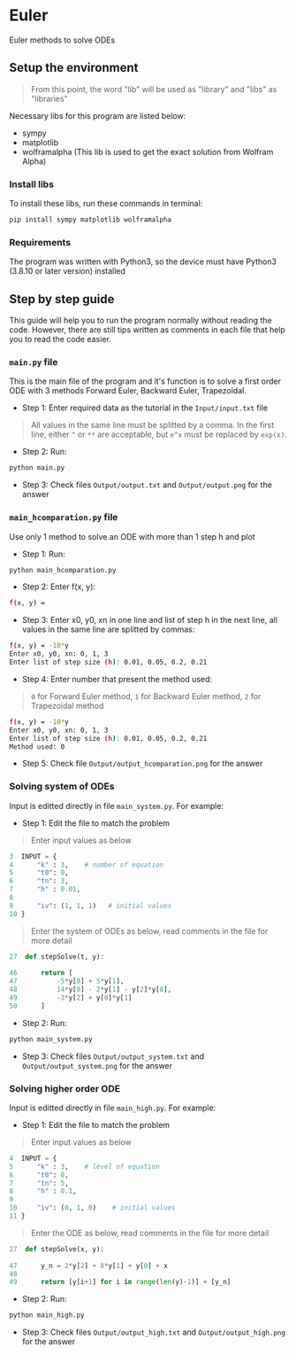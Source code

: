 # Euler
Euler methods to solve ODEs

## Setup the environment
> From this point, the word "lib" will be used as "library" and "libs" as "libraries"

Necessary libs for this program are listed below:
* sympy
* matplotlib
* wolframalpha (This lib is used to get the exact solution from Wolfram Alpha)

### Install libs
To install these libs, run these commands in terminal:

```bash
pip install sympy matplotlib wolframalpha
```

### Requirements
The program was written with Python3, so the device must have Python3 (3.8.10 or later version) installed

## Step by step guide
This guide will help you to run the program normally without reading the code.
However, there are still tips written as comments in each file that help you to read the code easier.

### `main.py` file
This is the main file of the program and it's function is to solve a first order ODE with 3 methods
Forward Euler, Backward Euler, Trapezoidal.

* Step 1: Enter required data as the tutorial in the `Input/input.txt` file
> All values in the same line must be splitted by a comma.
> In the first line, either `^` or `**` are acceptable, but `e^x` must be replaced by `exp(x)`.

* Step 2: Run:

```bash
python main.py
```

* Step 3: Check files `Output/output.txt` and `Output/output.png` for the answer

### `main_hcomparation.py` file
Use only 1 method to solve an ODE with more than 1 step h and plot

* Step 1: Run:

```bash
python main_hcomparation.py
```

* Step 2: Enter f(x, y):

```bash
f(x, y) = 
```

* Step 3: Enter x0, y0, xn in one line and list of step h in the next line, all values in the same line are splitted by commas:

```bash
f(x, y) = -10*y
Enter x0, y0, xn: 0, 1, 3
Enter list of step size (h): 0.01, 0.05, 0.2, 0.21
```

* Step 4: Enter number that present the method used:
> `0` for Forward Euler method,
> `1` for Backward Euler method, 
> `2` for Trapezoidal method

```bash
f(x, y) = -10*y
Enter x0, y0, xn: 0, 1, 3
Enter list of step size (h): 0.01, 0.05, 0.2, 0.21
Method used: 0
```

* Step 5: Check file `Output/output_hcomparation.png` for the answer

### Solving system of ODEs
Input is editted directly in file `main_system.py`. For example:

* Step 1: Edit the file to match the problem

> Enter input values as below
```py
3  INPUT = {
4      "k" : 3,    # number of equation
5      "t0": 0,    
6      "tn": 3,
7      "h" : 0.01,
8  
9      "iv": (1, 1, 1)   # initial values
10 }
```

> Enter the system of ODEs as below, read comments in the file for more detail
```py
27  def stepSolve(t, y):
    
46      return [
47          -5*y[0] + 5*y[1],
48          14*y[0] - 2*y[1] - y[2]*y[0],
49          -3*y[2] + y[0]*y[1]
50      ]
```

* Step 2: Run:

```bash
python main_system.py
```

* Step 3: Check files `Output/output_system.txt` and `Output/output_system.png` for the answer

### Solving higher order ODE
Input is editted directly in file `main_high.py`. For example:

* Step 1: Edit the file to match the problem

> Enter input values as below
```py
4  INPUT = {
5      "k" : 3,    # level of equation
6      "t0": 0,    
7      "tn": 5,
8      "h" : 0.1,
9  
10     "iv": (0, 1, 0)    # initial values
11 }
```

> Enter the ODE as below, read comments in the file for more detail
```py
27  def stepSolve(x, y):
    
47      y_n = 2*y[2] + 8*y[1] + y[0] + x
48      
49      return [y[i+1] for i in range(len(y)-1)] + [y_n]
```

* Step 2: Run:

```bash
python main_high.py
```

* Step 3: Check files `Output/output_high.txt` and `Output/output_high.png` for the answer
